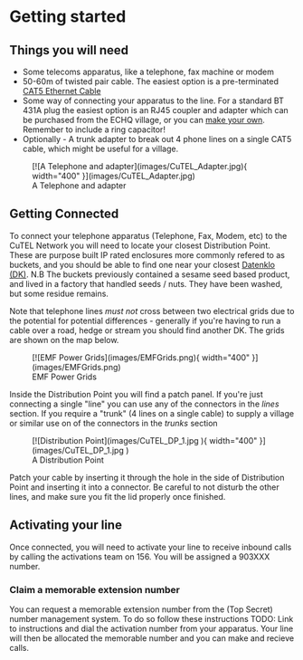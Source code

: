 
# Getting started

## Things you will need

* Some telecoms apparatus, like a telephone, fax machine or modem
* 50-60m of twisted pair cable. The easiest option is a pre-terminated [CAT5 Ethernet Cable](https://www.amazon.co.uk/Snagless-Ethernet-Network-Compatible-Consoles-Black/dp/B08DCZP1LR)
* Some way of connecting your apparatus to the line. For a standard BT 431A plug the easiest option is an RJ45 coupler and adapter which can be purchased from the ECHQ village, or you can [make your own](technical/wiring.md). Remember to include a ring capacitor!
* Optionally - A trunk adapter to break out 4 phone lines on a single CAT5 cable, which might be useful for a village.

<figure markdown="span">
  [![A Telephone and adapter](images/CuTEL_Adapter.jpg){ width="400" }](images/CuTEL_Adapter.jpg)
  <figcaption>A Telephone and adapter</figcaption>
</figure>

## Getting Connected

To connect your telephone apparatus (Telephone, Fax, Modem, etc) to the CuTEL Network you will need to locate your closest Distribution Point. These are purpose built IP rated enclosures more commonly refered to as buckets, and you should be able to find one near your closest [Datenklo (DK)](https://en.wikipedia.org/wiki/Datenklo). N.B The buckets previously contained a sesame seed based product, and lived in a factory that handled seeds / nuts. They have been washed, but some residue remains.

Note that telephone lines _must not_ cross between two electrical grids due to the potential for potential differences - generally if you're having to run a cable over a road, hedge or stream you should find another DK. The grids are shown on the map below.

<figure markdown="span">
  [![EMF Power Grids](images/EMFGrids.png){ width="400" }](images/EMFGrids.png)
  <figcaption>EMF Power Grids</figcaption>
</figure>

Inside the Distribution Point you will find a patch panel. If you're just connecting a single "line" you can use any of the connectors in the _lines_ section. If you require a "trunk" (4 lines on a single cable) to supply a village or similar use on of the connectors in the _trunks_ section

<figure markdown="span">
  [![Distribution Point](images/CuTEL_DP_1.jpg ){ width="400" }](images/CuTEL_DP_1.jpg )
  <figcaption>A Distribution Point</figcaption>
</figure>

Patch your cable by inserting it through the hole in the side of Distribution Point and inserting it into a connector. Be careful to not disturb the other lines, and make sure you fit the lid properly once finished.

## Activating your line

Once connected, you will need to activate your line to receive inbound calls by calling the activations team on 156. You will be assigned a 903XXX number.

### Claim a memorable extension number

You can request a memorable extension number from the (Top Secret) number management system. To do so follow these instructions TODO: Link to instructions and dial the activation number from your apparatus. Your line will then be allocated the memorable number and you can make and recieve calls.

